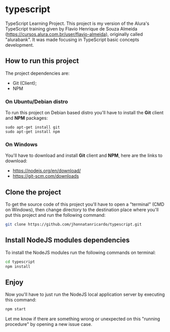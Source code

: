 # typescript
TypeScript Learning Project. This project is my version of the Alura's TypeScript training given by Flavio Henrique de Souza Almeida (https://cursos.alura.com.br/user/flavio-almeida),
originally called "alurabank". It was made focusing in TypeScript basic concepts development.
## How to run this project
The project dependencies are:
 - Git (Client);
 - NPM
 
### On Ubuntu/Debian distro
To run this project on Debian based distro you'll have to install the **Git** client and **NPM** packages:
```shell
sudo apt-get install git
sudo apt-get install npm
```
### On Windows 
You'll have to download and install **Git** client and **NPM**, here are the links to download:
 - https://nodejs.org/en/download/
 - https://git-scm.com/downloads

## Clone the project
To get the source code of this project you'll have to open a "terminal" (CMD on Windows), then change directory to the destination place where you'll put this project and run the following command:
```bash
git clone https://github.com/jhonnatanricardo/typescript.git
```
## Install NodeJS modules dependencies
To install the NodeJS modules run the following commands on terminal:
```bash
cd typescript
npm install
```
## Enjoy
Now you'll have to just run the NodeJS local application server by executing this command:
```bash
npm start
```
Let me know if there are something wrong or unexpected on this "running procedure" by opening a new issue case.

